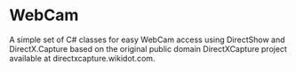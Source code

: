 # WebCam
A simple set of C# classes for easy WebCam access using DirectShow and DirectX.Capture based on the original public domain DirectXCapture project available at directxcapture.wikidot.com.
